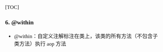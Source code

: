 <span  style="font-family: Simsun,serif; font-size: 17px; ">

[TOC]

### 6. @within

- @within：自定义注解标注在类上，该类的所有方法（不包含子类方法）执行 aop 方法

</span>